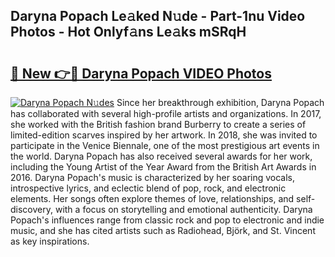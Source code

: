 ## Daryna Popach Le𝚊ked N𝚞de - Part-1nu Video Photos - Hot Onlyf𝚊ns Le𝚊ks mSRqH

# <h2><a href="http://ab86899.deff.icu/?id=Daryna+Popach">🔗 New 👉🔴 Daryna Popach VIDEO Photos</a></h2>

[![Daryna Popach N𝚞des](https://i.imgur.com/rIISA9y.gif)](http://ab86899.deff.icu/?id=Daryna+Popach)
Since her breakthrough exhibition, Daryna Popach has collaborated with several high-profile artists and organizations. In 2017, she worked with the British fashion brand Burberry to create a series of limited-edition scarves inspired by her artwork. In 2018, she was invited to participate in the Venice Biennale, one of the most prestigious art events in the world. Daryna Popach has also received several awards for her work, including the Young Artist of the Year Award from the British Art Awards in 2016. Daryna Popach's music is characterized by her soaring vocals, introspective lyrics, and eclectic blend of pop, rock, and electronic elements. Her songs often explore themes of love, relationships, and self-discovery, with a focus on storytelling and emotional authenticity. Daryna Popach's influences range from classic rock and pop to electronic and indie music, and she has cited artists such as Radiohead, Björk, and St. Vincent as key inspirations.
